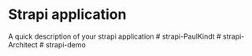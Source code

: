 # Strapi application

A quick description of your strapi application
#   s t r a p i - P a u l K i n d t  
 #   s t r a p i - A r c h i t e c t  
 #   s t r a p i - d e m o  
 
